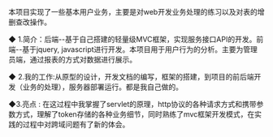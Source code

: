 本项目实现了一些基本用户业务，主要是对web开发业务处理的练习以及对表的增删查改操作。



◆ 1.简介：后端--基于自己搭建的轻量级MVC框架，实现服务接口API的开发。前端--基于jquery, javascript进行开发。本项目用于用户行为的分析。主要为管理员端，通过报表的方式对数据进行展示。


◆ 2.我的工作:从原型的设计，开发文档的编写，框架的搭建，到项目的前后端开发（业务的处理），服务器部署运行。都是我自己做的。 


◆3.亮点 : 在这过程中我掌握了servlet的原理，http协议的各种请求方式和携带参数方式，理解了token存储的各种业务细节，同时熟练了mvc框架开发模式，在实践的过程中对跨域问题有了新的体会。


